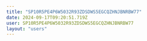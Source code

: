 ```yaml
---
title: "SP10R5PE4P6W5032R93ZDSDWS5EGCQZHNJBNRBW77"
date: 2024-09-17T09:20:51.719Z
user: SP10R5PE4P6W5032R93ZDSDWS5EGCQZHNJBNRBW77
layout: "users"
---
```

    